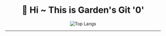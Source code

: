 <div align=center><h1>👋 Hi ~ This is Garden's Git   '0' </h1></div>
 
<div align=center>
 

![Top Langs](https://github-readme-stats.vercel.app/api/top-langs/?username=zwei1garden)

<hr>
 

</div>
